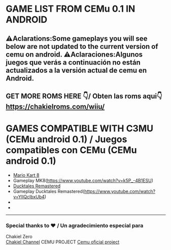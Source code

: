 # GAME LIST FROM CEMu 0.1 IN ANDROID
⚠Aclarations:Some gameplays you will see below are not updated to the current version of cemu on android.
⚠Aclaraciones:Algunos juegos que verás a continuación no están actualizados a la versión actual de cemu en Android.
---

GET MORE ROMS HERE 👇/ Obten las roms aqui👇
https://chakielroms.com/wiiu/
---



# GAMES COMPATIBLE WITH C3MU (CEMu android 0.1) / Juegos compatibles con CEMu (CEMu android 0.1)

- [Mario Kart 8](https://chakielroms.com/wiiu/)
- Gameplay MK8(https://www.youtube.com/watch?v=k5P_-4B1ESU)
- [Ducktales Remastered](https://chakielroms.com/wiiu/)
- Gameplay Ducktales Remastered(https://www.youtube.com/watch?v=YlIQcIbxUb4)
- 
- 



---

### Special thanks to ❤ / Un agradecimiento especial para
Chakiel Zero<br/>
[Chakiel Channel](https://www.youtube.com/@Chakielzero2)
CEMU PROJECT 
[Cemu oficial project](https://github.com/cemu-project/Cemu)


